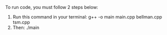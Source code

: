 To run code, you must follow 2 steps below:
1. Run this command in your terminal: g++ -o main main.cpp bellman.cpp tsm.cpp
2. Then:     ./main
